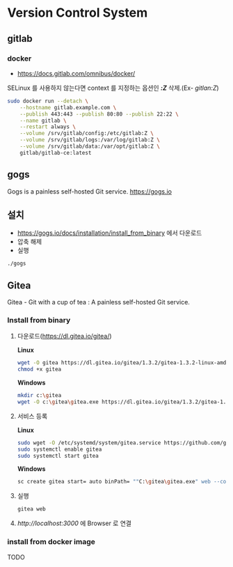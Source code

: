 # Version Control System

<!-- toc --> 

## gitlab

### docker
* https://docs.gitlab.com/omnibus/docker/

SELinux 를 사용하지 않는다면 context 를 지정하는 옵션인  ***:Z*** 삭제.(Ex- *gitlan:Z*)

```sh
sudo docker run --detach \
    --hostname gitlab.example.com \
    --publish 443:443 --publish 80:80 --publish 22:22 \
    --name gitlab \
    --restart always \
    --volume /srv/gitlab/config:/etc/gitlab:Z \
    --volume /srv/gitlab/logs:/var/log/gitlab:Z \
    --volume /srv/gitlab/data:/var/opt/gitlab:Z \
    gitlab/gitlab-ce:latest
```

## gogs

Gogs is a painless self-hosted Git service. https://gogs.io

## 설치

- https://gogs.io/docs/installation/install_from_binary 에서 다운로드
- 압축 해제
- 실행

```sh
./gogs

```

## Gitea 

Gitea - Git with a cup of tea : A painless self-hosted Git service.

### Install from binary

1. 다운로드(https://dl.gitea.io/gitea/)

    **Linux**

    ```sh
    wget -O gitea https://dl.gitea.io/gitea/1.3.2/gitea-1.3.2-linux-amd64
    chmod +x gitea
    ```

    **Windows**

    ```sh
    mkdir c:\gitea
    wget -O c:\gitea\gitea.exe https://dl.gitea.io/gitea/1.3.2/gitea-1.3.2-windows-4.0-amd64.exe
    ```

2. 서비스 등록

    **Linux**

     ```sh
    sudo wget -O /etc/systemd/system/gitea.service https://github.com/go-gitea/gitea/blob/master/contrib/systemd/gitea.service
    sudo systemctl enable gitea
    sudo systemctl start gitea
     ```

    **Windows**

    ```sh
    sc create gitea start= auto binPath= ""C:\gitea\gitea.exe" web --config "C:\gitea\custom\conf\app.ini""
    ```

3. 실행

    ```sh
    gitea web
    ```

4. *http://localhost:3000* 에 Browser 로 연결

### install from docker image
TODO

